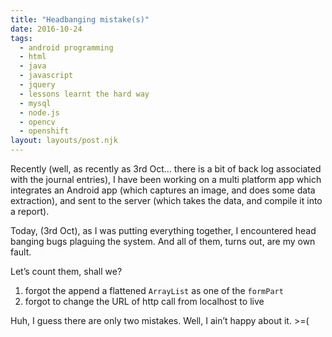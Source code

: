 ```yaml
---
title: "Headbanging mistake(s)"
date: 2016-10-24
tags:
  - android programming
  - html
  - java
  - javascript
  - jquery
  - lessons learnt the hard way
  - mysql
  - node.js
  - opencv
  - openshift
layout: layouts/post.njk
---
```

Recently (well, as recently as 3rd Oct… there is a bit of back log associated with the journal entries), I have been working on a multi platform app which integrates an Android app (which captures an image, and does some data extraction), and sent to the server (which takes the data, and compile it into a report).

Today, (3rd Oct), as I was putting everything together, I encountered head banging bugs plaguing the system. And all of them, turns out, are my own fault.

Let’s count them, shall we?

1.  forgot the append a flattened `ArrayList` as one of the `formPart`
2.  forgot to change the URL of http call from localhost to live

Huh, I guess there are only two mistakes. Well, I ain’t happy about it. >=(
